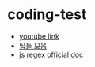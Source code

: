 # coding-test

- [youtube link](https://www.youtube.com/playlist?list=PLkfUwwo13dlWZxOdbvMhkzhAowaiEjuGS)
- [팁들 모음](https://github.com/paullabkorea/programmersLv0/blob/main/javascript_%EB%8B%A4%EC%8B%9C_%EB%B3%BC%EB%A7%8C%ED%95%9C_%EB%AC%B8%EC%A0%9C.md)
- [js regex official doc](https://javascript.info/regular-expressions)
